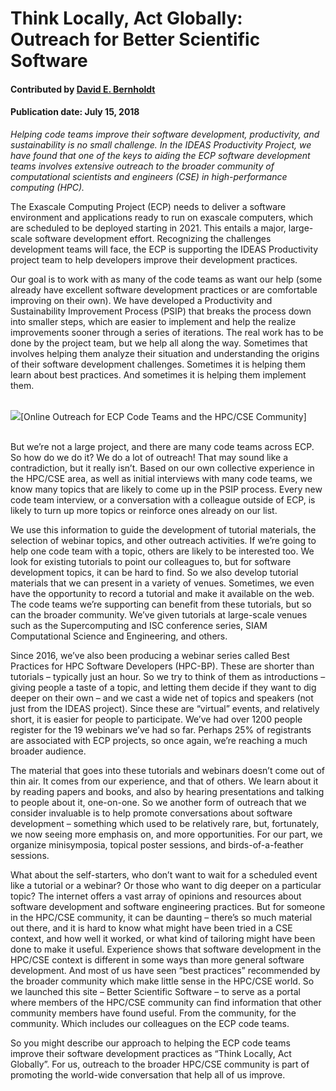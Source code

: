 # Think Locally, Act Globally: Outreach for Better Scientific Software

#### Contributed by [David E. Bernholdt](https://github.com/bernhold "David E. Bernholdt GitHub Profile")

#### Publication date: July 15, 2018

<em> Helping code teams improve their software development, productivity, and sustainability is no small challenge. In the IDEAS Productivity Project, we have found that one of the keys to aiding the ECP software development teams involves extensive outreach to the broader community of computational scientists and engineers (CSE) in high-performance computing (HPC). </em>

The Exascale Computing Project (ECP) needs to deliver a software environment and applications ready to run on exascale computers, which are scheduled to be deployed starting in 2021. This entails a major, large-scale software development effort. Recognizing the challenges development teams will face, the ECP is supporting the IDEAS Productivity project team to help developers improve their development practices.

Our goal is to work with as many of the code teams as want our help (some already have excellent software development practices or are comfortable improving on their own). We have developed a Productivity and Sustainability Improvement Process (PSIP) that breaks the process down into smaller steps, which are easier to implement and help the realize improvements sooner through a series of iterations. The real work has to be done by the project team, but we help all along the way. Sometimes that involves helping them analyze their situation and understanding the origins of their software development challenges. Sometimes it is helping them learn about best practices. And sometimes it is helping them implement them.

<br>
<img src='https://github.com/betterscientificsoftware/images/raw/master/Blog_OutreachForBSSw_1250_767.png' class='page' />[Online Outreach for ECP Code Teams and the HPC/CSE Community]
<br>
<br>

But we’re not a large project, and there are many code teams across ECP. So how do we do it? We do a lot of outreach! That may sound like a contradiction, but it really isn’t. Based on our own collective experience in the HPC/CSE area, as well as initial interviews with many code teams, we know many topics that are likely to come up in the PSIP process. Every new code team interview, or a conversation with a colleague outside of ECP, is likely to turn up more topics or reinforce ones already on our list. 

We use this information to guide the development of tutorial materials, the selection of webinar topics, and other outreach activities. If we’re going to help one code team with a topic, others are likely to be interested too. We look for existing tutorials to point our colleagues to, but for software development topics, it can be hard to find. So we also develop tutorial materials that we can present in a variety of venues. Sometimes, we even have the opportunity to record a tutorial and make it available on the web. The code teams we’re supporting can benefit from these tutorials, but so can the broader community. We’ve given tutorials at large-scale venues such as the Supercomputing and ISC conference series, SIAM Computational Science and Engineering, and others.

Since 2016, we’ve also been producing a webinar series called Best Practices for HPC Software Developers (HPC-BP). These are shorter than tutorials – typically just an hour. So we try to think of them as introductions – giving people a taste of a topic, and letting them decide if they want to dig deeper on their own – and we cast a wide net of topics and speakers (not just from the IDEAS project). Since these are “virtual” events, and relatively short, it is easier for people to participate. We’ve had over 1200 people register for the 19 webinars we’ve had so far. Perhaps 25% of registrants are associated with ECP projects, so once again, we’re reaching a much broader audience.

The material that goes into these tutorials and webinars doesn’t come out of thin air. It comes from our experience, and that of others. We learn about it by reading papers and books, and also by hearing presentations and talking to people about it, one-on-one. So we another form of outreach that we consider invaluable is to help promote conversations about software development – something which used to be relatively rare, but, fortunately, we now seeing more emphasis on, and more opportunities. For our part, we organize minisymposia, topical poster sessions, and birds-of-a-feather sessions.

What about the self-starters, who don’t want to wait for a scheduled event like a tutorial or a webinar? Or those who want to dig deeper on a particular topic? The internet offers a vast array of opinions and resources about software development and software engineering practices. But for someone in the HPC/CSE community, it can be daunting – there’s so much material out there, and it is hard to know what might have been tried in a CSE context, and how well it worked, or what kind of tailoring might have been done to make it useful. Experience shows that software development in the HPC/CSE context is different in some ways than more general software development. And most of us have seen “best practices” recommended by the broader community which make little sense in the HPC/CSE world. So we launched this site – Better Scientific Software – to serve as a portal where members of the HPC/CSE community can find information that other community members have found useful. From the community, for the community. Which includes our colleagues on the ECP code teams.

So you might describe our approach to helping the ECP code teams improve their software development practices as “Think Locally, Act Globally”. For us, outreach to the broader HPC/CSE community is part of promoting the world-wide conversation that help all of us improve.

<!---
Publish: preview
RSS update: 
Categories: skills
Topics: Personal productivity and sustainability
Tags: bssw-blog-article
Level: 2
Prerequisites: defaults
Aggregate: none
--->
